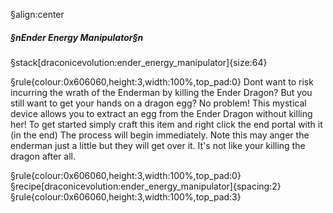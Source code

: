 §align:center
##### §nEnder Energy Manipulator§n

§stack[draconicevolution:ender_energy_manipulator]{size:64}

§rule{colour:0x606060,height:3,width:100%,top_pad:0}
Dont want to risk incurring the wrath of the Enderman by killing the Ender Dragon? 
But you still want to get your hands on a dragon egg?
No problem! 
This mystical device allows you to extract an egg from the Ender Dragon without killing her!
To get started simply craft this item and right click the end portal with it (in the end)
The process will begin immediately.
Note this may anger the enderman just a little but they will get over it. It's not like your killing the dragon after all. 

§rule{colour:0x606060,height:3,width:100%,top_pad:0}
§recipe[draconicevolution:ender_energy_manipulator]{spacing:2}
§rule{colour:0x606060,height:3,width:100%,top_pad:3}